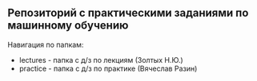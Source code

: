 ## Репозиторий с практическими заданиями по машинному обучению

Навигация по папкам:

- lectures - папка с д/з по лекциям (Золтых Н.Ю.)
- practice - папка с д/з по практике (Вячеслав Разин)